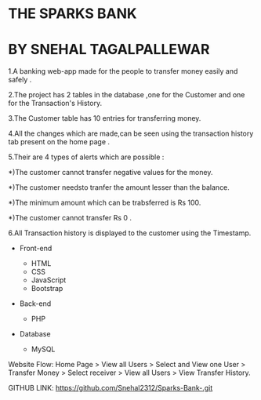 # THE SPARKS BANK
# BY SNEHAL TAGALPALLEWAR 
 

1.A banking web-app made for the people to transfer money easily and safely .

2.The project has 2 tables in the database ,one for the Customer and one for the Transaction's History.

3.The Customer table has 10 entries for transferring money.

4.All the changes which are made,can be seen using the transaction history tab present on the home page .

5.Their are 4 types of alerts which are possible :


   *)The customer cannot transfer negative values for the money.
   
   *)The customer needsto tranfer the amount lesser than the balance.
   
   *)The minimum amount which can be trabsferred is Rs 100.
   
   *)The customer cannot transfer Rs 0 .
   
	 
6.All Transaction history is displayed to the customer using the Timestamp.

- Front-end

  - HTML
  - CSS
  - JavaScript
  - Bootstrap

- Back-end

  - PHP

- Database

  - MySQL

Website Flow:
Home Page > View all Users > Select and View one User > Transfer Money > Select receiver > View all Users > View Transfer History.
	 

GITHUB LINK: https://github.com/Snehal2312/Sparks-Bank-.git
